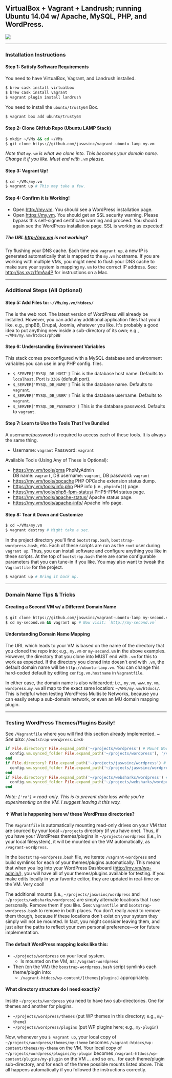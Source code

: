 ## VirtualBox + Vagrant + Landrush; running Ubuntu 14.04 w/ Apache, MySQL, PHP, and WordPress.

![](http://cdn.websharks-inc.com/jaswsinc/uploads/2015/03/os-x-vagrant-virtualbox.png)

---

### Installation Instructions

#### Step 1: Satisfy Software Requirements

You need to have VirtualBox, Vagrant, and Landrush installed.

```bash
$ brew cask install virtualbox
$ brew cask install vagrant
$ vagrant plugin install landrush
```

You need to install the `ubuntu/trusty64` Box.

```bash
$ vagrant box add ubuntu/trusty64
```

#### Step 2: Clone GitHub Repo (Ubuntu LAMP Stack)

```bash
$ mkdir ~/VMs && cd ~/VMs
$ git clone https://github.com/jaswsinc/vagrant-ubuntu-lamp my.vm
```

_Note that `my.vm` is what we clone into. This becomes your domain name. Change it if you like. Must end with `.vm` please._

#### Step 3: Vagrant Up!

```bash
$ cd ~/VMs/my.vm
$ vagrant up # This may take a few.
```

#### Step 4: Confirm it is Working!

- Open <http://my.vm>. You should see a WordPress installation page.
- Open <https://my.vm>. You should get an SSL security warning. Please bypass this self-signed certificate warning and proceed. You should again see the WordPress installation page. SSL is working as expected!

##### The URL <http://my.vm> is not working?

Try flushing your DNS cache. Each time you `vagrant up`, a new IP is generated automatically that is mapped to the `my.vm` hostname. If you are working with multiple VMs, you might need to flush your DNS cache to make sure your system is mapping `my.vm` to the correct IP address. See: <http://jas.xyz/1fmAa4P> for instructions on a Mac.

---

### Additional Steps (All Optional)

#### Step 5: Add Files to: `~/VMs/my.vm/htdocs/`

The is the web root. The latest version of WordPress will already be installed. However, you can add any additional application files that you'd like. e.g., phpBB, Drupal, Joomla, whatever you like. It's probably a good idea to put anything new inside a sub-directory of its own; e.g., `~/VMs/my.vm/htdocs/phpBB`

#### Step 6: Understanding Environment Variables

This stack comes preconfigured with a MySQL database and environment variables you can use in any PHP config. files.

- `$_SERVER['MYSQL_DB_HOST']` This is the database host name. Defaults to `localhost`. Port is `3306` (default port).
- `$_SERVER['MYSQL_DB_NAME']` This is the database name. Defaults to `vagrant`.
- `$_SERVER['MYSQL_DB_USER']` This is the database username. Defaults to `vagrant`.
- `$_SERVER['MYSQL_DB_PASSWORD']` This is the database password. Defaults to `vagrant`.

#### Step 7: Learn to Use the Tools That I've Bundled

A username/password is required to access each of these tools. It is always the same thing.

- Username: `vagrant` Password: `vagrant`

Available Tools (Using Any of These is Optional):

- <https://my.vm/tools/pma> PhpMyAdmin  
  DB name: `vagrant`, DB username: `vagrant`, DB password: `vagrant`
- <https://my.vm/tools/opcache> PHP OPCache extension status dump.
- <https://my.vm/tools/info.php> PHP info (i.e., `phpinfo()`) page.
- <https://my.vm/tools/php5-fpm-status/> PHP5-FPM status page.
- <https://my.vm/tools/apache-status/> Apache status page.
- <https://my.vm/tools/apache-info/> Apache info page.

#### Step 8: Tear it Down and Customize

```bash
$ cd ~/VMs/my.vm
$ vagrant destroy # Might take a sec.
```

In the project directory you'll find `bootstrap.bash`, `bootstrap-wordpress.bash`, etc. Each of these scripts are run as the `root` user during `vagrant up`. Thus, you can install software and configure anything you like in these scripts. At the top of `bootstrap.bash` there are some configurable parameters that you can tune-in if you like. You may also want to tweak the `Vagrantfile` for the project.

```bash
$ vagrant up # Bring it back up.
```

---

### Domain Name Tips & Tricks

#### Creating a Second VM w/ a Different Domain Name

```bash
$ git clone https://github.com/jaswsinc/vagrant-ubuntu-lamp my-second.vm
$ cd my-second.vm && vagrant up # Now visit: `http://my-second.vm`
```

#### Understanding Domain Name Mapping

The URL which leads to your VM is based on the name of the directory that you cloned the repo into; e.g., `my.vm` or `my-second.vm` in the above examples. However, the directory that you clone into MUST end with `.vm` for this to work as expected. If the directory you cloned into doesn't end with `.vm`, the default domain name will be `http://ubuntu-lamp.vm`. You can change this hard-coded default by editing `config.vm.hostname` in `Vagrantfile`.

In either case, the domain name is also wildcarded; i.e., `my.vm`, `www.my.vm`, `wordpress.my.vm` all map to the exact same location: `~/VMs/my.vm/htdocs/`. This is helpful when testing WordPress Multisite Networks, because you can easily setup a sub-domain network, or even an MU domain mapping plugin.

---

### Testing WordPress Themes/Plugins Easily!

See `/Vagrantfile` where you will find this section already implemented.
_~ See also: `/bootstrap-wordpress.bash`_

```ruby
if File.directory? File.expand_path('~/projects/wordpress') # Mount WordPress projects directory.
  config.vm.synced_folder File.expand_path('~/projects/wordpress'), '/vagrant-wordpress', mount_options: ['ro']
end
if File.directory? File.expand_path('~/projects/jaswsinc/wordpress') # Mount WordPress projects directory.
  config.vm.synced_folder File.expand_path('~/projects/jaswsinc/wordpress'), '/vagrant-jaswsinc-wordpress', mount_options: ['ro']
end
if File.directory? File.expand_path('~/projects/websharks/wordpress') # Mount WordPress projects directory.
  config.vm.synced_folder File.expand_path('~/projects/websharks/wordpress'), '/vagrant-websharks-wordpress', mount_options: ['ro']
end
```

_Note: `['ro']` = read-only. This is to prevent data loss while you're experimenting on the VM. I suggest leaving it this way._

#### ↑ What is happening here w/ these WordPress directories?

The `Vagrantfile` is automatically mounting read-only drives on your VM that are sourced by your local `~/projects` directory (if you have one). Thus, if you have your WordPress themes/plugins in `~/projects/wordpress` (i.e., in your local filesystem), it will be mounted on the VM automatically, as `/vagrant-wordpress`.

In the `bootstrap-wordpress.bash` file, we iterate `/vagrant-wordpress` and build symlinks for each of your themes/plugins automatically. This means that when you log into your WordPress Dashboard (<http://my.vm/wp-admin/>), you will have all of your themes/plugins available for testing. If you make edits locally in your favorite editor, they are updated in real-time on the VM. Very cool!

The additional mounts (i.e., `~/projects/jaswsinc/wordpress` and `~/projects/websharks/wordpress`) are simply alternate locations that I use personally. Remove them if you like. See: `Vagrantfile` and `bootstrap-wordpress.bash` to remove in both places. You don't really _need_ to remove them though, because if these locations don't exist on your system they simply will not be mounted. In fact, you might consider leaving them, and just alter the paths to reflect your own personal preference—or for future implementation.

#### The default WordPress mapping looks like this:

- `~/projects/wordpress` on your local system.
  - Is mounted on the VM, as: `/vagrant-wordpress`
- Then (on the VM) the `boostrap-wordpress.bash` script symlinks each theme/plugin into:
  - `/vagrant-htdocs/wp-content/[themes|plugins]` appropriately.

#### What directory structure do I need exactly?

Inside `~/projects/wordpress` you need to have two sub-directories. One for themes and another for plugins.

- `~/projects/wordpress/themes` (put WP themes in this directory; e.g., `my-theme`)
- `~/projects/wordpress/plugins` (put WP plugins here; e.g., `my-plugin`)

Now, whenever you `$ vagrant up`, your local copy of `~/projects/wordpress/themes/my-theme` becomes `/vagrant-htdocs/wp-content/themes/my-theme` on the VM. Your local copy of `~/projects/wordpress/plugins/my-plugin` becomes `/vagrant-htdocs/wp-content/plugins/my-plugin` on the VM ... and so on... for each theme/plugin sub-directory, and for each of the three possible mounts listed above. This all happens automatically if you followed the instructions correctly.
